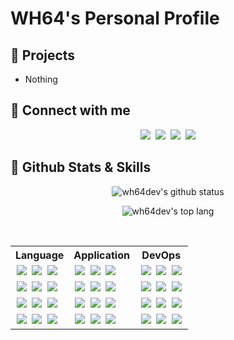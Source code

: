 # WH64's Personal Profile

## 🚧 Projects
- Nothing

## 🔗 Connect with me
<div align="center" style="margin: 10px 0">
    <a style="text-decoration: none; margin: 0 2px" href="https://github.com/wh64dev">
        <img src="https://skillicons.dev/icons?i=github" />
    </a>
    <a style="text-decoration: none; margin: 0 2px" href="https://discord.com/users/1017410607147913328">
        <img src="https://skillicons.dev/icons?i=discord">
    </a>
    <a style="text-decoration: none; margin: 0 2px" href="https://instagram.com/wh64_">
        <img src="https://skillicons.dev/icons?i=instagram" />
    </a>
    <a style="text-decoration: none; margin: 0 2px" href="mailto:me@wh64.net">
        <img src="https://skillicons.dev/icons?i=gmail" />
    </a>
</div>

## 🔧 Github Stats & Skills
<div align="center">

![wh64dev's github status](https://github-readme-stats.vercel.app/api?username=wh64dev&show_icons=true&theme=default&count_private=true)

![wh64dev's top lang](https://github-readme-stats.vercel.app/api/top-langs/?username=wh64dev&theme=default&layout=compact)
</div>
<br/>

<table align="center">
    <tr>
        <th>Language</th>
        <th>Application</th>
        <th>DevOps</th>
    </th>
    <tr>
        <td>
        <a style="text-decoration: none; margin: 0 2px" href="https://en.cppreference.com/w/c">
            <img src="https://skillicons.dev/icons?i=c" />
        </a>
        <a style="text-decoration: none; margin: 0 2px" href="https://golang.org/doc">
            <img src="https://skillicons.dev/icons?i=go" />
        </a>
        <a style="text-decoration: none; margin: 0 2px" href="https://kotlinlang.org/docs/home.html">
            <img src="https://skillicons.dev/icons?i=kotlin" />
        </a>
        </td>
        <td>
        <a style="text-decoration: none; margin: 0 2px" href="https://docs.flutter.dev/">
            <img src="https://skillicons.dev/icons?i=flutter" />
        </a>
        <a style="text-decoration: none; margin: 0 2px" href="https://nextjs.org/docs/getting-started">
            <img src="https://skillicons.dev/icons?i=nextjs" />
        </a>
        <a style="text-decoration: none; margin: 0 2px" href="https://ktor.io/docs/welcome.html">
            <img src="https://skillicons.dev/icons?i=ktor" />
        </a>
        </td>
        <td>
        <a style="text-decoration: none; margin: 0 2px" href="https://git-scm.com/">
            <img src="https://skillicons.dev/icons?i=git" />
        </a>
        <a style="text-decoration: none; margin: 0 2px" href="https://www.linux.org/">
            <img src="https://skillicons.dev/icons?i=linux" />
        </a>
        <a style="text-decoration: none; margin: 0 2px" href="https://www.docker.com/">
            <img src="https://skillicons.dev/icons?i=docker" />
        </a>
        </td>
    </tr>
    <tr>
        <td>
        <a style="text-decoration: none; margin: 0 2px" href="https://www.graalvm.org/">
            <img src="https://skillicons.dev/icons?i=java">
        </a>
        <a style="text-decoration: none; margin: 0 2px" href="https://www.rust-lang.org">
            <img src="https://skillicons.dev/icons?i=rust" />
        </a>
        <a style="text-decoration: none; margin: 0 2px" href="https://docs.python.org/3/">
            <img src="https://skillicons.dev/icons?i=py" />
        </a>
        </td>
        <td>
        <a style="text-decoration: none; margin: 0 2px" href="https://flask.palletsprojects.com/en/3.0.x/">
            <img src="https://skillicons.dev/icons?i=flask" />
        </a>
        <a style="text-decoration: none; margin: 0 2px" href="https://www.jetbrains.com/idea/">
            <img src="https://skillicons.dev/icons?i=idea" />
        </a>
        <a style="text-decoration: none; margin: 0 2px" href="https://code.visualstudio.com/">
            <img src="https://skillicons.dev/icons?i=vscode" />
        </a>
        </td>
        <td>
        <a style="text-decoration: none; margin: 0 2px" href="https://sqlite.org/index.html">
            <img src="https://skillicons.dev/icons?i=sqlite" />
        </a>
        <a style="text-decoration: none; margin: 0 2px" href="https://www.mysql.com">
            <img src="https://skillicons.dev/icons?i=mysql" />
        </a>
        <a style="text-decoration: none; margin: 0 2px" href="https://cassandra.apache.org/_/index.html">
            <img src="https://skillicons.dev/icons?i=cassandra" />
        </a>
        </td>
    </tr>
    <tr>
        <td>
        <a style="text-decoration: none; margin: 0 2px" href="https://nodejs.org/en/docs">
            <img src="https://skillicons.dev/icons?i=nodejs" />
        </a>
        <a style="text-decoration: none; margin: 0 2px" href="https://developer.mozilla.org/docs/Web/JavaScript">
            <img src="https://skillicons.dev/icons?i=js">
        </a>
        <a style="text-decoration: none; margin: 0 2px" href="https://www.typescriptlang.org/docs/">
            <img src="https://skillicons.dev/icons?i=ts" />
        </a>
        </td>
        <td>
        <a style="text-decoration: none; margin: 0 2px" href="https://rocket.rs/">
            <img src="https://skillicons.dev/icons?i=rocket" />
        </a>
        <a style="text-decoration: none; margin: 0 2px" href="https://www.nginx.com/">
            <img src="https://skillicons.dev/icons?i=nginx" />
        </a>
        <a style="text-decoration: none; margin: 0 2px" href="https://www.electronjs.org/docs/latest/">
            <img src="https://skillicons.dev/icons?i=electron" />
        </a>
        </td>
        <td>
        <a style="text-decoration: none; margin: 0 2px" href="https://www.gnu.org/savannah-checkouts/gnu/bash/manual/bash.html">
            <img src="https://skillicons.dev/icons?i=bash" />
        </a>
        <a style="text-decoration: none; margin: 0 2px" href="https://docs.gradle.org/current/userguide/userguide.html">
            <img src="https://skillicons.dev/icons?i=gradle" />
        </a>
        <a style="text-decoration: none; margin: 0 2px" href="https://pnpm.io/motivation">
            <img src="https://skillicons.dev/icons?i=pnpm" />
        </a>
        </td>
    </tr>
    <tr>
        <td>
        <a style="text-decoration: none; margin: 0 2px" href="https://developer.mozilla.org/docs/Web/HTML">
            <img src="https://skillicons.dev/icons?i=html" />
        </a>
        <a style="text-decoration: none; margin: 0 2px" href="https://developer.mozilla.org/docs/Web/CSS">
            <img src="https://skillicons.dev/icons?i=css" />
        </a>
        <a style="text-decoration: none; margin: 0 2px" href="https://sass-lang.com/documentation/">
            <img src="https://skillicons.dev/icons?i=scss" />
        </a>
        </td>
        <td>
        <a style="text-decoration: none; margin: 0 2px" href="https://svelte.dev/">
            <img src="https://skillicons.dev/icons?i=svelte" />
        </a>
        <a style="text-decoration: none; margin: 0 2px" href="https://obsidian.md/">
            <img src="https://skillicons.dev/icons?i=obsidian" />
        </a>
        <a style="text-decoration: none; margin: 0 2px" href="https://expressjs.com/">
            <img src="https://skillicons.dev/icons?i=express" />
        </a>
        </td>
        <td>
        <a style="text-decoration: none; margin: 0 2px" href="https://www.redhat.com/technologies/linux-platforms/enterprise-linux">
            <img src="https://skillicons.dev/icons?i=redhat" />
        </a>
        <a style="text-decoration: none; margin: 0 2px" href="https://www.kali.org/">
            <img src="https://skillicons.dev/icons?i=kali" />
        </a>
        <a style="text-decoration: none; margin: 0 2px" href="https://www.postman.com/">
            <img src="https://skillicons.dev/icons?i=postman" />
        </a>
        </td>
    </tr>
</table>
